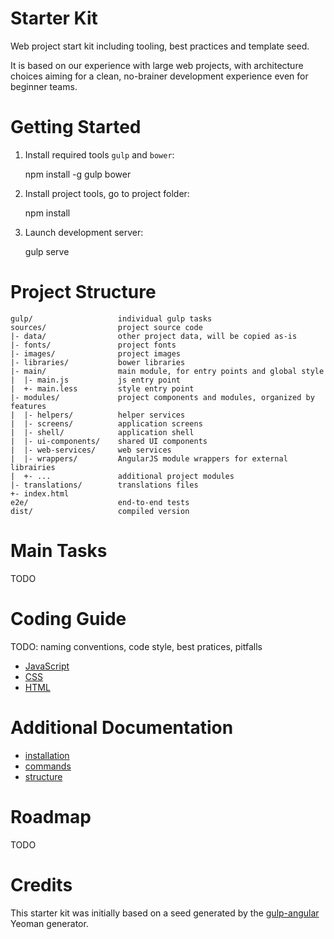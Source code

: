 # Starter Kit
Web project start kit including tooling, best practices and template seed.

It is based on our experience with large web projects, with architecture choices
aiming for a clean, no-brainer development experience even for beginner teams.

# Getting Started

1. Install required tools `gulp` and `bower`:

    npm install -g gulp bower

2. Install project tools, go to project folder:

    npm install

3. Launch development server:

    gulp serve


# Project Structure

    gulp/                   individual gulp tasks
    sources/                project source code
    |- data/                other project data, will be copied as-is
    |- fonts/               project fonts
    |- images/              project images
    |- libraries/           bower libraries
    |- main/                main module, for entry points and global style
    |  |- main.js           js entry point
    |  +- main.less         style entry point
    |- modules/             project components and modules, organized by features
    |  |- helpers/          helper services
    |  |- screens/          application screens
    |  |- shell/            application shell
    |  |- ui-components/    shared UI components
    |  |- web-services/     web services
    |  |- wrappers/         AngularJS module wrappers for external librairies
    |  +- ...               additional project modules
    |- translations/        translations files
    +- index.html           
    e2e/                    end-to-end tests
    dist/                   compiled version

# Main Tasks

TODO

# Coding Guide

TODO: naming conventions, code style, best pratices, pitfalls

- [JavaScript](docs/js-guide.md)
- [CSS](docs/css-guide.md)
- [HTML](docs/html-guide.md)


# Additional Documentation
- [installation](docs/installation.md)
- [commands](docs/commands.md)
- [structure](docs/structure.md)

# Roadmap

TODO

# Credits

This starter kit was initially based on a seed generated by the 
[gulp-angular](https://github.com/Swiip/generator-gulp-angular) Yeoman generator.
